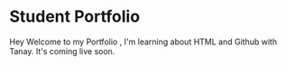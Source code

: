 # Student Portfolio

Hey Welcome to my Portfolio , I'm learning about HTML and Github with Tanay. It's coming live soon.